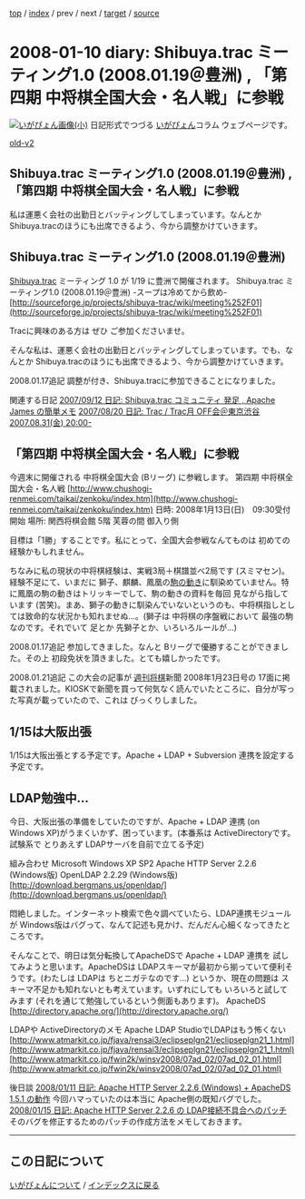 [top](https://igapyon.github.io/diary/) 
 / [index](https://igapyon.github.io/diary/2008/index.html) 
 / prev 
 / next 
 / [target](https://igapyon.github.io/diary/2008/ig080110.html) 
 / [source](https://github.com/igapyon/diary/blob/gh-pages/2008/ig080110.html.src.md) 

2008-01-10 diary: Shibuya.trac ミーティング1.0 (2008.01.19＠豊洲) , 「第四期 中将棋全国大会・名人戦」に参戦
=====================================================================================================
[![いがぴょん画像(小)](https://igapyon.github.io/diary/images/iga200306s.jpg "いがぴょん")](https://igapyon.github.io/diary/memo/memoigapyon.html) 日記形式でつづる [いがぴょん](https://igapyon.github.io/diary/memo/memoigapyon.html)コラム ウェブページです。

[old-v2](ig080110-orig.html)

## Shibuya.trac ミーティング1.0 (2008.01.19＠豊洲) , 「第四期 中将棋全国大会・名人戦」に参戦

私は運悪く会社の出勤日とバッティングしてしまっています。なんとか Shibuya.tracのほうにも出席できるよう、今から調整かけていきます。






## Shibuya.trac ミーティング1.0 (2008.01.19＠豊洲)


[Shibuya.trac](http://sourceforge.jp/projects/shibuya-trac/) ミーティング 1.0 が 1/19 に豊洲で開催されます。
Shibuya.trac ミーティング1.0 (2008.01.19＠豊洲) -スープは冷めてから飲め-
  [http://sourceforge.jp/projects/shibuya-trac/wiki/meeting%252F01](http://sourceforge.jp/projects/shibuya-trac/wiki/meeting%252F01)


Tracに興味のある方は ぜひ ご参加くださいませ。

そんな私は、運悪く会社の出勤日とバッティングしてしまっています。でも、なんとか Shibuya.tracのほうにも出席できるよう、今から調整かけていきます。

2008.01.17追記 調整が付き、Shibuya.tracに参加できることになりました。

関連する日記
[2007/09/12 日記: Shibuya.trac コミュニティ 発足 , Apache James の簡単メモ](../2007/ig070912.html)
  [2007/08/20 日記: Trac / Trac月 OFF会＠東京渋谷 2007.08.31(金) 20:00-](../2007/ig070820.html)


## 「第四期 中将棋全国大会・名人戦」に参戦


今週末に開催される 中将棋全国大会 (Bリーグ) に参戦します。
第四期 中将棋全国大会・名人戦
  [http://www.chushogi-renmei.com/taikai/zenkoku/index.htm](http://www.chushogi-renmei.com/taikai/zenkoku/index.htm)
  日時: 2008年1月13日(日)　09:30受付開始
  場所: 関西将棋会館 5階 芙蓉の間 御入り側


目標は「1勝」することです。私にとって、全国大会参戦なんてものは 初めての経験かもしれません。

ちなみに私の現状の中将棋経験は、実戦3局＋棋譜並べ2局です (スミマセン)。
経験不足にて、いまだに 獅子、麒麟、鳳凰の[駒の動き](http://www.chushogi-renmei.com/kouza/koma.htm)に馴染めていません。特に鳳凰の駒の動きはトリッキーでして、駒の動きの資料を毎回 見ながら指しています (苦笑)。まあ、獅子の動きに馴染んでいないというのも、中将棋指しとしては致命的な状況かも知れませぬ…。(獅子は
中将棋の序盤戦において 最強の駒なのです。それでいて 足とか 先獅子とか、いろいろルールが…)

2008.01.17追記 参加してきました。なんと Bリーグで優勝することができました。その上 初段免状を頂きました。とても嬉しかったです。

2008.01.21追記 この大会の記事が [週刊将棋](http://shogi.mycom.co.jp/)新聞 2008年1月23日号の 17面に掲載されました。KIOSKで新聞を買って何気なく読んでいたところに、自分が写った写真が載っていたので、これは
びっくりしました。

## 1/15は大阪出張


1/15は大阪出張とする予定です。Apache + LDAP + Subversion 連携を設定する予定です。

## LDAP勉強中…


今日、大阪出張の準備をしていたのですが、Apache + LDAP 連携 (on Windows XP)がうまくいかず、困っています。(本番系は
ActiveDirectoryです。試験系で とりあえず LDAPサーバを自前で立てる予定)

組み合わせ
Microsoft Windows XP SP2
  Apache HTTP Server 2.2.6 (Windows版)
  OpenLDAP 2.2.29 (Windows版)
  [http://download.bergmans.us/openldap/](http://download.bergmans.us/openldap/)


悶絶しました。インターネット検索で色々調べていたら、LDAP連携モジュールが Windows版はバグって、なんて記述も見かけ、だんだん心細くなってきたところです。

そんなことで、明日は気分転換してApacheDSで Apache + LDAP 連携を 試してみようと思います。ApacheDSは LDAPスキーマが最初から揃っていて便利そうです。(わたしは
LDAPは ちとニガテなのです…) というか、現在の問題は スキーマ不足かも知れないとも考えています。いずれにしても いろいろと試してみます
(それを通じて勉強しているという側面もあります)。
ApacheDS
  [http://directory.apache.org/](http://directory.apache.org/)


LDAPや ActiveDirectoryのメモ
Apache LDAP StudioでLDAPはもう怖くない
  [http://www.atmarkit.co.jp/fjava/rensai3/eclipseplgn21/eclipseplgn21_1.html](http://www.atmarkit.co.jp/fjava/rensai3/eclipseplgn21/eclipseplgn21_1.html)
  [http://www.atmarkit.co.jp/fwin2k/winsv2008/07ad_02/07ad_02_01.html](http://www.atmarkit.co.jp/fwin2k/winsv2008/07ad_02/07ad_02_01.html)


後日談
[2008/01/11 日記: Apache HTTP Server 2.2.6 (Windows) + ApacheDS 1.5.1 の動作](ig080111.html)
  今回ハマっていたのは本当に Apache側の既知バグでした。
  [2008/01/15 日記: Apache HTTP Server 2.2.6 の LDAP接続不具合へのパッチ](ig080115.html)
  そのバグを修正するためのパッチの作成方法をメモしておきます。


----------------------------------------------------------------------------------------------------

## この日記について
[いがぴょんについて](https://igapyon.github.io/diary/memo/memoigapyon.html) / [インデックスに戻る](https://igapyon.github.io/diary/idxall.html)
